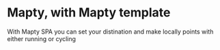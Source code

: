 # Mapty, with Mapty template

With Mapty SPA you can set your distination and make locally points with either running or cycling